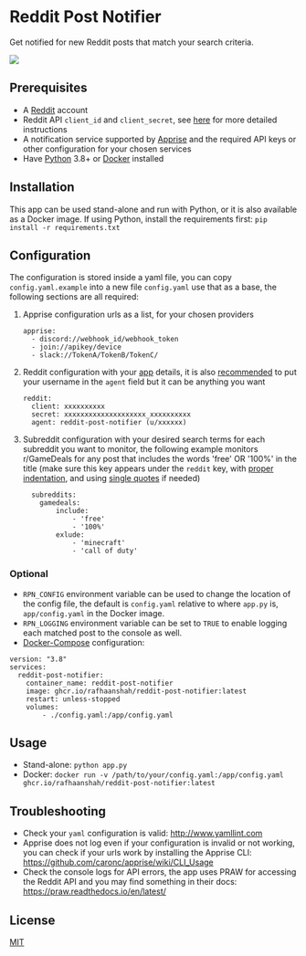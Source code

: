 # Reddit Post Notifier

Get notified for new Reddit posts that match your search criteria.

![](/assets/screenshot.jpg)

## Prerequisites
- A [Reddit](https://www.reddit.com/) account
- Reddit API `client_id` and `client_secret`, see [here](https://github.com/reddit-archive/reddit/wiki/OAuth2-Quick-Start-Example#first-steps) for more detailed instructions
- A notification service supported by [Apprise](https://github.com/caronc/apprise#popular-notification-services) and the required API keys or other configuration for your chosen services
- Have [Python](https://www.python.org/) 3.8+ or [Docker](https://www.docker.com/) installed

## Installation
This app can be used stand-alone and run with Python, or it is also available as a Docker image.
If using Python, install the requirements first:
`pip install -r requirements.txt`

## Configuration
The configuration is stored inside a yaml file, you can copy `config.yaml.example` into a new file `config.yaml` use that as a base, the following sections are all required:
1. Apprise configuration urls as a list, for your chosen providers
	```
	apprise:
	  - discord://webhook_id/webhook_token
	  - join://apikey/device
	  - slack://TokenA/TokenB/TokenC/
	```
2. Reddit configuration with your [app](https://www.reddit.com/prefs/apps) details, it is also [recommended](https://github.com/reddit-archive/reddit/wiki/API#rules) to put your username in the `agent` field but it can be anything you want
	```
	reddit:
	  client: xxxxxxxxxx
	  secret: xxxxxxxxxxxxxxxxxxxx_xxxxxxxxxx
	  agent: reddit-post-notifier (u/xxxxxx)
	```
3. Subreddit configuration with your desired search terms for each subreddit you want to monitor, the following example monitors r/GameDeals for any post that includes the words 'free' OR '100%' in the title (make sure this key appears under the `reddit` key, with [proper indentation](http://www.yamllint.com/), and using [single quotes](https://stackoverflow.com/questions/19109912/yaml-do-i-need-quotes-for-strings-in-yaml) if needed)
	```
	  subreddits:
	    gamedeals:
			include:
				- 'free'
				- '100%'
			exlude:
				- 'minecraft'
				- 'call of duty'
	```

### Optional
- `RPN_CONFIG` environment variable can be used to change the location of the config file, the default is `config.yaml` relative to where `app.py` is, `app/config.yaml` in the Docker image.
- `RPN_LOGGING` environment variable can be set to `TRUE` to enable logging each matched post to the console as well.
- [Docker-Compose](https://docs.docker.com/compose/) configuration:
```
version: "3.8"
services:
  reddit-post-notifier:
    container_name: reddit-post-notifier
    image: ghcr.io/rafhaanshah/reddit-post-notifier:latest
    restart: unless-stopped
    volumes:
        - ./config.yaml:/app/config.yaml	
```

## Usage
- Stand-alone:
	`python app.py`
- Docker:
	`docker run -v /path/to/your/config.yaml:/app/config.yaml ghcr.io/rafhaanshah/reddit-post-notifier:latest`

## Troubleshooting
- Check your `yaml` configuration is valid: http://www.yamllint.com
- Apprise does not log even if your configuration is invalid or not working, you can check if your urls work by installing the Apprise CLI: https://github.com/caronc/apprise/wiki/CLI_Usage
- Check the console logs for API errors, the app uses PRAW for accessing the Reddit API and you may find something in their docs: https://praw.readthedocs.io/en/latest/

## License
[MIT](https://choosealicense.com/licenses/mit/)

